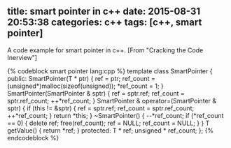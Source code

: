 title: smart pointer in c++
date: 2015-08-31 20:53:38
categories: c++
tags: [c++, smart pointer]
---

A code example for smart pointer in c++. [From "Cracking the Code Inerview"]

{% codeblock smart pointer lang:cpp %}
template <class T> class SmartPointer {
public:
    SmartPointer(T * ptr) {
        ref = ptr;
        ref_count = (unsigned*)malloc(sizeof(unsigned));
        *ref_count = 1;
    }
    SmartPointer(SmartPointer<T> & sptr) {
        ref = sptr.ref;
        ref_count = sptr.ref_count;
        ++*ref_count;
    }
    SmartPointer<T> & operator=(SmartPointer<T> & sptr) {
        if (this != &sptr) {
            ref = sptr.ref;
            ref_count = sptr.ref_count;
            ++*ref_count;
        }
        return *this;
    }
    ~SmartPointer() {
        --*ref_count;
        if (*ref_count == 0) {
            delete ref;
            free(ref_count);
            ref = NULL;
            ref_count = NULL;
        }
    }
    T getValue() { return *ref; }
protected:
    T * ref;
    unsigned * ref_count;
};
{% endcodeblock %}